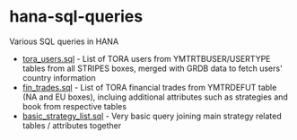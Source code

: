 # hana-sql-queries
Various SQL queries in HANA

- [tora_users.sql](https://github.com/viniciusXOM/hana-sql-queries/blob/main/tora_users.sql) - List of TORA users from YMTRTBUSER/USERTYPE tables from all STRIPES boxes, merged with GRDB data to fetch users' country information
- [fin_trades.sql](https://github.com/viniciusXOM/hana-sql-queries/blob/main/fin_trades.sql) - List of TORA financial trades from YMTRDEFUT table (NA and EU boxes), incluing additional attributes such as strategies and book from respective tables
- [basic_strategy_list.sql](https://github.com/viniciusXOM/hana-sql-queries/blob/main/basic_strategy_list.sql) - Very basic query joining main strategy related tables / attributes together
